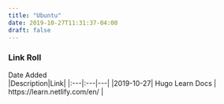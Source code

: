 ```yaml
---
title: "Ubuntu"
date: 2019-10-27T11:31:37-04:00
draft: false
---
```


### Link Roll


<div style="width:95px">Date Added</div>|Description|Link|
|:---|:---|---|
|2019-10-27| Hugo Learn Docs | https://learn.netlify.com/en/ |
